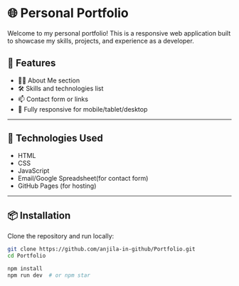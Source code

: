 # 🌐 Personal Portfolio

Welcome to my personal portfolio! This is a responsive web application built to showcase my skills, projects, and experience as a developer.


## 📁 Features

- 🧑‍💻 About Me section
- 🛠️ Skills and technologies list
- 📫 Contact form or links
- 📱 Fully responsive for mobile/tablet/desktop

---

## 🚀 Technologies Used

- HTML
- CSS
- JavaScript
- Email/Google Spreadsheet(for contact form)
- GitHub Pages (for hosting)

---
## 📦 Installation

Clone the repository and run locally:

```bash
git clone https://github.com/anjila-in-github/Portfolio.git
cd Portfolio

npm install
npm run dev  # or npm star


